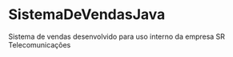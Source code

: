 # SistemaDeVendasJava
Sistema de vendas desenvolvido para uso interno da empresa SR Telecomunicações
